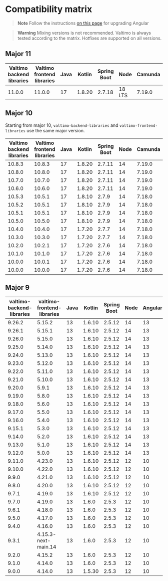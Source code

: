 # Compatibility matrix

> **Note**
> Follow the instructions [on this page](https://update.angular.io/) for upgrading Angular

> **Warning**
> Mixing versions is not recommended. Valtimo is always tested according to the matrix.
Hotfixes are supported on all versions.

## Major 11

| Valtimo backend libraries | Valtimo frontend libraries | Java | Kotlin | Spring Boot | Node   | Camunda |
|---------------------------|----------------------------|------|--------|-------------|--------|---------|
| 11.0.0                    | 11.0.0                     | 17   | 1.8.20 | 2.7.18      | 18 LTS | 7.19.0  |

 
## Major 10

Starting from major 10, `valtimo-backend-libraries` and `valtimo-frontend-libraries` use the same major version.

| Valtimo backend libraries | Valtimo frontend libraries | Java | Kotlin | Spring Boot | Node | Camunda |
|---------------------------|----------------------------|------|--------|-------------|------|---------|
| 10.8.3                    | 10.8.3                     | 17   | 1.8.20 | 2.7.11      | 14   | 7.19.0  |
| 10.8.0                    | 10.8.0                     | 17   | 1.8.20 | 2.7.11      | 14   | 7.19.0  |
| 10.7.0                    | 10.7.0                     | 17   | 1.8.20 | 2.7.11      | 14   | 7.19.0  |
| 10.6.0                    | 10.6.0                     | 17   | 1.8.20 | 2.7.11      | 14   | 7.19.0  |
| 10.5.3                    | 10.5.1                     | 17   | 1.8.10 | 2.7.9       | 14   | 7.18.0  |
| 10.5.2                    | 10.5.1                     | 17   | 1.8.10 | 2.7.9       | 14   | 7.18.0  |
| 10.5.1                    | 10.5.1                     | 17   | 1.8.10 | 2.7.9       | 14   | 7.18.0  |
| 10.5.0                    | 10.5.0                     | 17   | 1.8.10 | 2.7.9       | 14   | 7.18.0  |
| 10.4.0                    | 10.4.0                     | 17   | 1.7.20 | 2.7.7       | 14   | 7.18.0  |
| 10.3.0                    | 10.3.0                     | 17   | 1.7.20 | 2.7.7       | 14   | 7.18.0  |
| 10.2.0                    | 10.2.1                     | 17   | 1.7.20 | 2.7.6       | 14   | 7.18.0  |
| 10.1.0                    | 10.1.0                     | 17   | 1.7.20 | 2.7.6       | 14   | 7.18.0  |
| 10.0.0                    | 10.0.1                     | 17   | 1.7.20 | 2.7.6       | 14   | 7.18.0  |
| 10.0.0                    | 10.0.0                     | 17   | 1.7.20 | 2.7.6       | 14   | 7.18.0  |

## Major 9

| valtimo-backend-libraries | valtimo-frontend-libraries | Java | Kotlin | Spring Boot | Node | Angular | Camunda |
|---------------------------|----------------------------|------|--------|-------------|------|---------|---------|
| 9.26.2                    | 5.15.2                     | 13   | 1.6.10 | 2.5.12      | 14   | 13      | 7.19.0  |
| 9.26.1                    | 5.15.1                     | 13   | 1.6.10 | 2.5.12      | 14   | 13      | 7.19.0  |
| 9.26.0                    | 5.15.0                     | 13   | 1.6.10 | 2.5.12      | 14   | 13      | 7.19.0  |
| 9.25.0                    | 5.14.0                     | 13   | 1.6.10 | 2.5.12      | 14   | 13      | 7.14.0  |
| 9.24.0                    | 5.13.0                     | 13   | 1.6.10 | 2.5.12      | 14   | 13      | 7.14.0  |
| 9.23.0                    | 5.12.0                     | 13   | 1.6.10 | 2.5.12      | 14   | 13      | 7.14.0  |
| 9.22.0                    | 5.11.0                     | 13   | 1.6.10 | 2.5.12      | 14   | 13      | 7.14.0  |
| 9.21.0                    | 5.10.0                     | 13   | 1.6.10 | 2.5.12      | 14   | 13      | 7.14.0  |
| 9.20.0                    | 5.9.1                      | 13   | 1.6.10 | 2.5.12      | 14   | 13      | 7.14.0  |
| 9.19.0                    | 5.8.0                      | 13   | 1.6.10 | 2.5.12      | 14   | 13      | 7.14.0  |
| 9.18.0                    | 5.6.0                      | 13   | 1.6.10 | 2.5.12      | 14   | 13      | 7.14.0  |
| 9.17.0                    | 5.5.0                      | 13   | 1.6.10 | 2.5.12      | 14   | 13      | 7.14.0  |
| 9.16.0                    | 5.4.0                      | 13   | 1.6.10 | 2.5.12      | 14   | 13      | 7.14.0  |
| 9.15.1                    | 5.3.0                      | 13   | 1.6.10 | 2.5.12      | 14   | 13      | 7.14.0  |
| 9.14.0                    | 5.2.0                      | 13   | 1.6.10 | 2.5.12      | 14   | 13      | 7.14.0  |
| 9.13.0                    | 5.1.0                      | 13   | 1.6.10 | 2.5.12      | 14   | 13      | 7.14.0  |
| 9.12.0                    | 5.0.0                      | 13   | 1.6.10 | 2.5.12      | 14   | 13      | 7.14.0  |
| 9.11.0                    | 4.23.0                     | 13   | 1.6.10 | 2.5.12      | 12   | 10      | 7.14.0  |
| 9.10.0                    | 4.22.0                     | 13   | 1.6.10 | 2.5.12      | 12   | 10      | 7.14.0  |
| 9.9.0                     | 4.21.0                     | 13   | 1.6.10 | 2.5.12      | 12   | 10      | 7.14.0  |
| 9.8.0                     | 4.20.0                     | 13   | 1.6.10 | 2.5.12      | 12   | 10      | 7.14.0  |
| 9.7.1                     | 4.19.0                     | 13   | 1.6.10 | 2.5.12      | 12   | 10      | 7.14.0  |
| 9.7.0                     | 4.19.0                     | 13   | 1.6.0  | 2.5.3       | 12   | 10      | 7.14.0  |
| 9.6.1                     | 4.18.0                     | 13   | 1.6.0  | 2.5.3       | 12   | 10      | 7.14.0  |
| 9.5.0                     | 4.17.0                     | 13   | 1.6.0  | 2.5.3       | 12   | 10      | 7.14.0  |
| 9.4.0                     | 4.16.0                     | 13   | 1.6.0  | 2.5.3       | 12   | 10      | 7.14.0  |
| 9.3.1                     | 4.15.3-next-main.14        | 13   | 1.6.0  | 2.5.3       | 12   | 10      | 7.14.0  |
| 9.2.0                     | 4.15.2                     | 13   | 1.6.0  | 2.5.3       | 12   | 10      | 7.14.0  |
| 9.1.0                     | 4.14.0                     | 13   | 1.6.0  | 2.5.3       | 12   | 10      | 7.14.0  |
| 9.0.0                     | 4.14.0                     | 13   | 1.5.30 | 2.5.3       | 12   | 10      | 7.14.0  |
